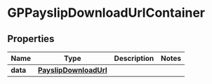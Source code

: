 

# GPPayslipDownloadUrlContainer


## Properties

| Name | Type | Description | Notes |
|------------ | ------------- | ------------- | -------------|
|**data** | [**PayslipDownloadUrl**](PayslipDownloadUrl.md) |  |  |



